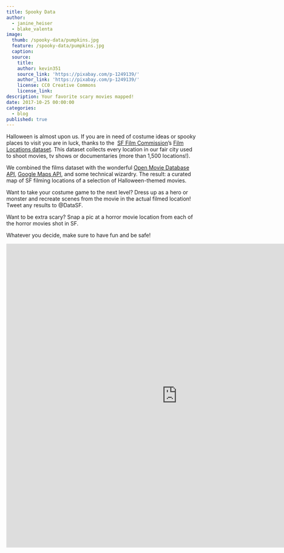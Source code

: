 ```yaml
---
title: Spooky Data
author:
  - janine_heiser
  - blake_valenta
image:
  thumb: /spooky-data/pumpkins.jpg
  feature: /spooky-data/pumpkins.jpg
  caption:
  source:
    title:
    author: kevin351
    source_link: 'https://pixabay.com/p-1249139/'
    author_link: 'https://pixabay.com/p-1249139/'
    license: CC0 Creative Commons
    license_link:
description: Your favorite scary movies mapped!
date: 2017-10-25 00:00:00
categories:
  - blog
published: true
---
```



Halloween is almost upon us. If you are in need of costume ideas or spooky places to visit you are in luck, thanks to the&nbsp; [SF Film Commission](http://filmsf.org/)’s [Film Locations dataset](https://data.sfgov.org/Culture-and-Recreation/Film-Locations-in-San-Francisco/yitu-d5am). This dataset collects every location in our fair city used to shoot movies, tv shows or documentaries (more than 1,500 locations!).

We combined the films dataset with the wonderful [Open Movie Database API](http://www.omdbapi.com/), [Google Maps API](https://developers.google.com/maps/), and some technical wizardry. The result: a curated map of SF filming locations of a selection of Halloween-themed movies.

Want to take your costume game to the next level? Dress up as a hero or monster and recreate scenes from the movie in the actual filmed location! Tweet any results to @DataSF.

Want to be extra scary? Snap a pic at a horror movie location from each of the horror movies shot in SF.

Whatever you decide, make sure to have fun and be safe!

<embed style="width:900px;
 height: 800px;" src="http://datasf.org/SF-Halloween-Movie-Map/" />
